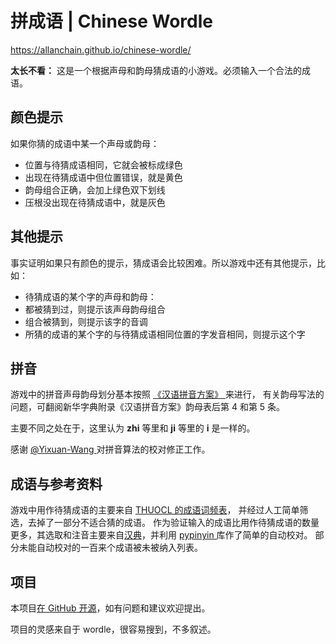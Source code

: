 # 拼成语 | Chinese Wordle

<https://allanchain.github.io/chinese-wordle/>

**太长不看：** 这是一个根据声母和韵母猜成语的小游戏。必须输入一个合法的成语。

##  颜色提示

 如果你猜的成语中某一个声母或韵母：

- 位置与待猜成语相同，它就会被标成绿色
- 出现在待猜成语中但位置错误，就是黄色
- 韵母组合正确，会加上绿色双下划线
- 压根没出现在待猜成语中，就是灰色



##  其他提示

 事实证明如果只有颜色的提示，猜成语会比较困难。所以游戏中还有其他提示，比如：

-  待猜成语的某个字的声母和韵母：
  - 都被猜到过，则提示该声母韵母组合
  - 组合被猜到，则提示该字的音调
- 所猜的成语的某个字的与待猜成语相同位置的字发音相同，则提示这个字



##  拼音

 游戏中的拼音声母韵母划分基本按照 [ 《汉语拼音方案》 ](http://www.moe.gov.cn/jyb_sjzl/ziliao/A19/195802/t19580201_186000.html) 来进行， 有关韵母写法的问题，可翻阅新华字典附录《汉语拼音方案》韵母表后第 4 和第 5 条。

 主要不同之处在于，这里认为 **zhi** 等里和 **ji** 等里的 **i** 是一样的。

 感谢 [ @Yixuan-Wang ](https://github.com/Yixuan-Wang) 对拼音算法的校对修正工作。

##  成语与参考资料

 游戏中用作待猜成语的主要来自 [ THUOCL 的成语词频表](http://thuocl.thunlp.org/#chengyu)， 并经过人工简单筛选，去掉了一部分不适合猜的成语。 作为验证输入的成语比用作待猜成语的数量更多，其选取和注音主要来自[汉典](https://www.zdic.net/cd/cybs/)，并利用 [ pypinyin ](https://github.com/mozillazg/python-pinyin) 库作了简单的自动校对。 部分未能自动校对的一百来个成语被未被纳入列表。

##  项目

 本项目[在 GitHub 开源](https://github.com/AllanChain/chinese-wordle)，如有问题和建议欢迎提出。

 项目的灵感来自于 wordle，很容易搜到，不多叙述。
